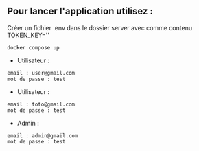 ## Pour lancer l'application utilisez :

Créer un fichier .env dans le dossier server avec comme contenu
TOKEN_KEY=''

```
docker compose up
```

* Utilisateur :
```
email : user@gmail.com
mot de passe : test
```

* Utilisateur :
```
email : toto@gmail.com
mot de passe : test
```

* Admin :
```
email : admin@gmail.com
mot de passe : test
```
